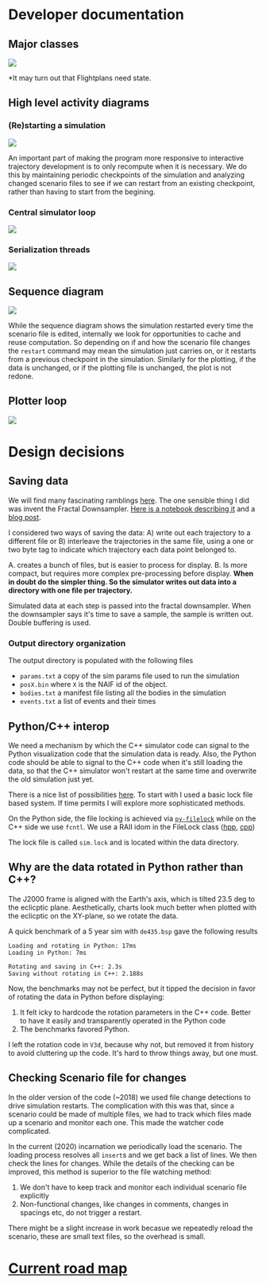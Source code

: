 # Developer documentation

## Major classes
![](uml/png/classes.png)

*It may turn out that Flightplans need state.

## High level activity diagrams

### (Re)starting a simulation
![](uml/png/startup.png)

An important part of making the program more responsive to interactive
trajectory development is to only recompute when it is necessary. We do this by
maintaining periodic checkpoints of the simulation and analyzing changed
scenario files to see if we can restart from an existing checkpoint, rather than
having to start from the begining.

### Central simulator loop
![](uml/png/simulatorloop.png)

### Serialization threads
![](uml/png/serialize.png)


## Sequence diagram

![](uml/png/sequence.png)

While the sequence diagram shows the simulation restarted every time the
scenario file is edited, internally we look for opportunities to
cache and reuse computation. So depending on if and how the scenario file
changes the `restart` command may mean the simulation just carries on, or it
restarts from a previous checkpoint in the simulation. Similarly for the
plotting, if the data is unchanged, or if the plotting file is unchanged, the
plot is not redone.


## Plotter loop
![](uml/png/plotterloop.png)


# Design decisions

## Saving data

We will find many fascinating ramblings [here](dev). The one sensible thing I
did was invent the Fractal Downsampler. [Here is a notebook describing
it](dev/adaptive-display-points.ipynb) and a [blog
post](https://kaushikghose.wordpress.com/2017/11/25/adaptively-downsampling-a-curve/).

I considered two ways of saving the data: A) write out each trajectory to a
different file or B) interleave the trajectories in the same file, using a one
or two byte tag to indicate which trajectory each data point belonged to. 

A. creates a bunch of files, but is easier to process for display. B. Is more
compact, but requires more complex pre-processing before display. **When in doubt
do the simpler thing. So the simulator writes out data into a directory with one
file per trajectory.**

Simulated data at each step is passed into the fractal downsampler. When the
downsampler says it's time to save a sample, the sample is written out. Double
buffering is used.

### Output directory organization
The output directory is populated with the following files 
- `params.txt` a copy of the sim params file used to run the simulation
- `posX.bin` where `X` is the NAIF id of the object.
- `bodies.txt` a manifest file listing all the bodies in the simulation
- `events.txt` a list of events and their times

## Python/C++ interop
We need a mechanism by which the C++ simulator code can signal to the Python
visualization code that the simulation data is ready. Also, the Python code
should be able to signal to the C++ code when it's still loading the data, so
that the C++ simulator won't restart at the same time and overwrite the old
simulation just yet.

There is a nice list of possibilities [here][so-ipc]. To start with I used a
basic lock file based system. If time permits I will explore more sophisticated
methods. 

[so-ipc]: https://softwareengineering.stackexchange.com/a/262932/108304

On the Python side, the file locking is achieved via
[`py-filelock`](https://pypi.org/project/filelock/) while on the C++ side we use
`fcntl`. We use a RAII idom in the FileLock class
([hpp](https://github.com/kghose/groho/tree/master/src/simulator/filelock.hpp),
[cpp](https://github.com/kghose/groho/tree/non-interactive/src/simulator/filelock.cpp))

The lock file is called `sim.lock` and is located within the data directory.


## Why are the data rotated in Python rather than C++?
The J2000 frame is aligned with the Earth's axis, which is tilted 23.5 deg to the
eclicptic plane. Aesthetically, charts look much better when plotted with the
eclicptic on the XY-plane, so we rotate the data.

A quick benchmark of a 5 year sim with `de435.bsp` gave the following results

```
Loading and rotating in Python: 17ms
Loading in Python: 7ms

Rotating and saving in C++: 2.3s 
Saving without rotating in C++: 2.188s
```

Now, the benchmarks may not be perfect, but it tipped the decision in favor of
rotating the data in Python before displaying:

1. It felt icky to hardcode the rotation parameters in the C++ code. Better to
   have it easily and transparently operated in the Python code
2. The benchmarks favored Python.

I left the rotation code in `V3d`, because why not, but removed it from history
to avoid cluttering up the code. It's hard to throw things away, but one must.

## Checking Scenario file for changes

In the older version of the code (~2018) we used file change detections to drive
simulation restarts. The complication with this was that, since a scenario could
be made of multiple files, we had to track which files made up a scenario and
monitor each one. This made the watcher code complicated.

In the current (2020) incarnation we periodically load the scenario. The loading
process resolves all `insert`s and we get back a list of lines. We then check
the lines for changes. While the details of the checking can be improved, this
method is superior to the file watching method: 

1. We don't have to keep track and monitor each individual scenario file
   explicitly 
2. Non-functional changes, like changes in comments, changes in spacings etc, do
   not trigger a restart.

There might be a slight increase in work becasue we repeatedly reload the
scenario, these are small text files, so the overhead is small.

# [Current road map](roadmap.md)
